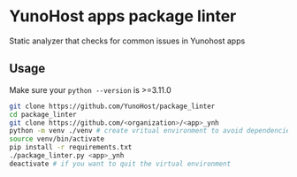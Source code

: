 # YunoHost apps package linter

Static analyzer that checks for common issues in Yunohost apps

## Usage
Make sure your `python --version` is >=3.11.0

```bash
git clone https://github.com/YunoHost/package_linter
cd package_linter
git clone https://github.com/<organization>/<app>_ynh
python -m venv ./venv # create vritual environment to avoid dependencies' conflict
source venv/bin/activate
pip install -r requirements.txt
./package_linter.py <app>_ynh
deactivate # if you want to quit the virtual environment
```
